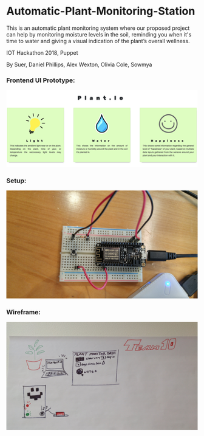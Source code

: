 # Automatic-Plant-Monitoring-Station

This is an automatic plant monitoring system where our proposed project can help by monitoring moisture levels in the soil, reminding you when it's time to water and giving a visual indication of the plant’s overall wellness.

IOT Hackathon 2018, Puppet

By Suer, Daniel Phillips, Alex Wexton, Olivia Cole, Sowmya

### Frontend UI Prototype:
![landing-page](https://github.com/sowmyadsl/Automatic-Plant-Monitoring-Station/blob/master/Photos/Landing-page.png)

### Setup:
![screenshot](https://github.com/sowmyadsl/Automatic-Plant-Monitoring-Station/blob/master/Photos/20180324_124542_HDR.jpg)

### Wireframe:
![screenshot](https://github.com/sowmyadsl/Automatic-Plant-Monitoring-Station/blob/master/Photos/20180324_124611_HDR.jpg)
